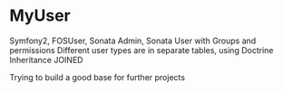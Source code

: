 MyUser
======

Symfony2, FOSUser, Sonata Admin, Sonata User with Groups and permissions
Different user types are in separate tables, using Doctrine Inheritance JOINED

Trying to build a good base for further projects

